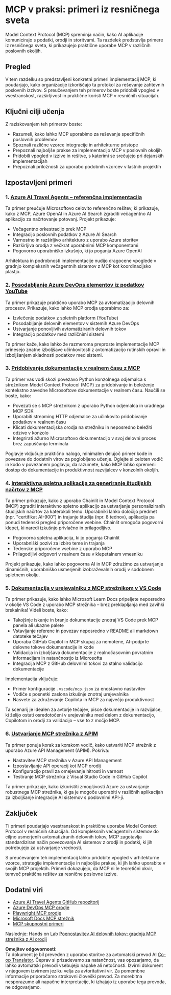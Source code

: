 <!--
CO_OP_TRANSLATOR_METADATA:
{
  "original_hash": "873741da08dd6537858d5e14c3a386e1",
  "translation_date": "2025-07-04T19:10:59+00:00",
  "source_file": "09-CaseStudy/README.md",
  "language_code": "sl"
}
-->
# MCP v praksi: primeri iz resničnega sveta

Model Context Protocol (MCP) spreminja način, kako AI aplikacije komunicirajo s podatki, orodji in storitvami. Ta razdelek predstavlja primere iz resničnega sveta, ki prikazujejo praktične uporabe MCP v različnih poslovnih okoljih.

## Pregled

V tem razdelku so predstavljeni konkretni primeri implementacij MCP, ki poudarjajo, kako organizacije izkoriščajo ta protokol za reševanje zahtevnih poslovnih izzivov. S preučevanjem teh primerov boste pridobili vpogled v vsestranskost, razširljivost in praktične koristi MCP v resničnih situacijah.

## Ključni cilji učenja

Z raziskovanjem teh primerov boste:

- Razumeli, kako lahko MCP uporabimo za reševanje specifičnih poslovnih problemov
- Spoznali različne vzorce integracije in arhitekturne pristope
- Prepoznali najboljše prakse za implementacijo MCP v poslovnih okoljih
- Pridobili vpogled v izzive in rešitve, s katerimi se srečujejo pri dejanskih implementacijah
- Prepoznali priložnosti za uporabo podobnih vzorcev v lastnih projektih

## Izpostavljeni primeri

### 1. [Azure AI Travel Agents – referenčna implementacija](./travelagentsample.md)

Ta primer preučuje Microsoftovo celovito referenčno rešitev, ki prikazuje, kako z MCP, Azure OpenAI in Azure AI Search zgraditi večagentno AI aplikacijo za načrtovanje potovanj. Projekt prikazuje:

- Večagentno orkestracijo prek MCP
- Integracijo poslovnih podatkov z Azure AI Search
- Varnostno in razširljivo arhitekturo z uporabo Azure storitev
- Razširljiva orodja z večkrat uporabnimi MCP komponentami
- Pogovorno uporabniško izkušnjo, ki jo poganja Azure OpenAI

Arhitektura in podrobnosti implementacije nudijo dragocene vpoglede v gradnjo kompleksnih večagentnih sistemov z MCP kot koordinacijsko plastjo.

### 2. [Posodabljanje Azure DevOps elementov iz podatkov YouTube](./UpdateADOItemsFromYT.md)

Ta primer prikazuje praktično uporabo MCP za avtomatizacijo delovnih procesov. Prikazuje, kako lahko MCP orodja uporabimo za:

- Izvlečenje podatkov z spletnih platform (YouTube)
- Posodabljanje delovnih elementov v sistemih Azure DevOps
- Ustvarjanje ponovljivih avtomatiziranih delovnih tokov
- Integracijo podatkov med različnimi sistemi

Ta primer kaže, kako lahko že razmeroma preproste implementacije MCP prinesejo znatne izboljšave učinkovitosti z avtomatizacijo rutinskih opravil in izboljšanjem skladnosti podatkov med sistemi.

### 3. [Pridobivanje dokumentacije v realnem času z MCP](./docs-mcp/README.md)

Ta primer vas vodi skozi povezavo Python konzolnega odjemalca s strežnikom Model Context Protocol (MCP) za pridobivanje in beleženje kontekstno zavedne Microsoftove dokumentacije v realnem času. Naučili se boste, kako:

- Povezati se s MCP strežnikom z uporabo Python odjemalca in uradnega MCP SDK
- Uporabiti streaming HTTP odjemalce za učinkovito pridobivanje podatkov v realnem času
- Klicati dokumentacijska orodja na strežniku in neposredno beležiti odzive v konzolo
- Integrirati ažurno Microsoftovo dokumentacijo v svoj delovni proces brez zapuščanja terminala

Poglavje vključuje praktično nalogo, minimalen delujoč primer kode in povezave do dodatnih virov za poglobljeno učenje. Oglejte si celoten vodič in kodo v povezanem poglavju, da razumete, kako MCP lahko spremeni dostop do dokumentacije in produktivnost razvijalcev v konzolnih okoljih.

### 4. [Interaktivna spletna aplikacija za generiranje študijskih načrtov z MCP](./docs-mcp/README.md)

Ta primer prikazuje, kako z uporabo Chainlit in Model Context Protocol (MCP) zgraditi interaktivno spletno aplikacijo za ustvarjanje personaliziranih študijskih načrtov za katerokoli temo. Uporabniki lahko določijo predmet (npr. "certifikat AI-900") in trajanje študija (npr. 8 tednov), aplikacija pa ponudi tedenski pregled priporočene vsebine. Chainlit omogoča pogovorni klepet, ki naredi izkušnjo privlačno in prilagodljivo.

- Pogovorna spletna aplikacija, ki jo poganja Chainlit
- Uporabniški pozivi za izbiro teme in trajanja
- Tedenske priporočene vsebine z uporabo MCP
- Prilagodljivi odgovori v realnem času v klepetalnem vmesniku

Projekt prikazuje, kako lahko pogovorna AI in MCP združimo za ustvarjanje dinamičnih, uporabniško usmerjenih izobraževalnih orodij v sodobnem spletnem okolju.

### 5. [Dokumentacija v urejevalniku z MCP strežnikom v VS Code](./docs-mcp/README.md)

Ta primer prikazuje, kako lahko Microsoft Learn Docs pripeljete neposredno v okolje VS Code z uporabo MCP strežnika – brez preklapljanja med zavihki brskalnika! Videli boste, kako:

- Takojšnje iskanje in branje dokumentacije znotraj VS Code prek MCP panela ali ukazne palete
- Vstavljanje referenc in povezav neposredno v README ali markdown datoteke tečajev
- Uporaba GitHub Copilot in MCP skupaj za nemotene, AI-podprte delovne tokove dokumentacije in kode
- Validacija in izboljšava dokumentacije z realnočasovnim povratnim informacijam in natančnostjo iz Microsofta
- Integracija MCP z GitHub delovnimi tokovi za stalno validacijo dokumentacije

Implementacija vključuje:
- Primer konfiguracije `.vscode/mcp.json` za enostavno nastavitev
- Vodiče s posnetki zaslona izkušnje znotraj urejevalnika
- Nasvete za združevanje Copilota in MCP za največjo produktivnost

Ta scenarij je idealen za avtorje tečajev, pisce dokumentacije in razvijalce, ki želijo ostati osredotočeni v urejevalniku med delom z dokumentacijo, Copilotom in orodji za validacijo – vse to z močjo MCP.

### 6. [Ustvarjanje MCP strežnika z APIM](./apimsample.md)

Ta primer ponuja korak za korakom vodič, kako ustvariti MCP strežnik z uporabo Azure API Management (APIM). Pokriva:

- Nastavitev MCP strežnika v Azure API Management
- Izpostavljanje API operacij kot MCP orodij
- Konfiguracijo pravil za omejevanje hitrosti in varnost
- Testiranje MCP strežnika z Visual Studio Code in GitHub Copilot

Ta primer prikazuje, kako izkoristiti zmogljivosti Azure za ustvarjanje robustnega MCP strežnika, ki ga je mogoče uporabiti v različnih aplikacijah za izboljšanje integracije AI sistemov s poslovnimi API-ji.

## Zaključek

Ti primeri poudarjajo vsestranskost in praktične uporabe Model Context Protocol v resničnih situacijah. Od kompleksnih večagentnih sistemov do ciljno usmerjenih avtomatiziranih delovnih tokov, MCP zagotavlja standardiziran način povezovanja AI sistemov z orodji in podatki, ki jih potrebujejo za ustvarjanje vrednosti.

S preučevanjem teh implementacij lahko pridobite vpogled v arhitekturne vzorce, strategije implementacije in najboljše prakse, ki jih lahko uporabite v svojih MCP projektih. Primeri dokazujejo, da MCP ni le teoretični okvir, temveč praktična rešitev za resnične poslovne izzive.

## Dodatni viri

- [Azure AI Travel Agents GitHub repozitorij](https://github.com/Azure-Samples/azure-ai-travel-agents)
- [Azure DevOps MCP orodje](https://github.com/microsoft/azure-devops-mcp)
- [Playwright MCP orodje](https://github.com/microsoft/playwright-mcp)
- [Microsoft Docs MCP strežnik](https://github.com/MicrosoftDocs/mcp)
- [MCP skupnostni primeri](https://github.com/microsoft/mcp)

Naslednje: Hands on Lab [Poenostavitev AI delovnih tokov: gradnja MCP strežnika z AI orodji](../10-StreamliningAIWorkflowsBuildingAnMCPServerWithAIToolkit/README.md)

**Omejitev odgovornosti**:  
Ta dokument je bil preveden z uporabo storitve za avtomatski prevod AI [Co-op Translator](https://github.com/Azure/co-op-translator). Čeprav si prizadevamo za natančnost, vas opozarjamo, da lahko avtomatski prevodi vsebujejo napake ali netočnosti. Izvirni dokument v njegovem izvirnem jeziku velja za avtoritativni vir. Za pomembne informacije priporočamo strokovni človeški prevod. Za morebitna nesporazume ali napačne interpretacije, ki izhajajo iz uporabe tega prevoda, ne odgovarjamo.